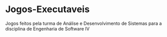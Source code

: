 # Jogos-Executaveis
Jogos feitos pela turma de Análise e Desenvolvimento de Sistemas para a disciplina de Engenharia de Software IV

